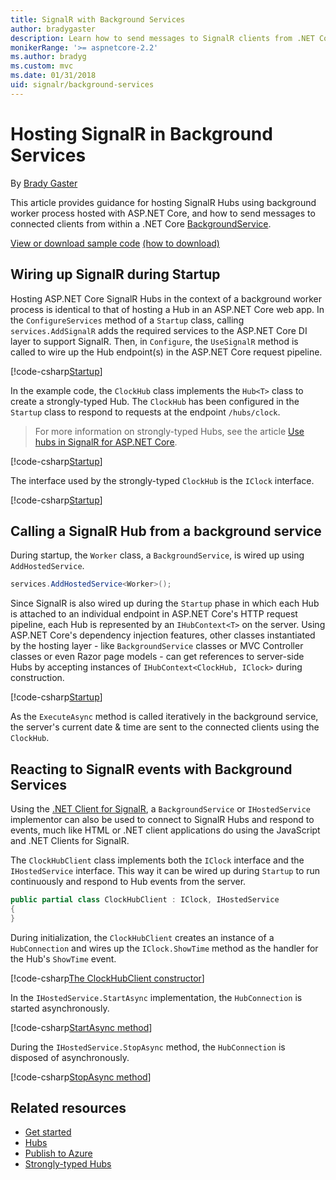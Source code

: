 ```yaml
---
title: SignalR with Background Services
author: bradygaster
description: Learn how to send messages to SignalR clients from .NET Core BackgroundService classes.
monikerRange: '>= aspnetcore-2.2'
ms.author: bradyg
ms.custom: mvc
ms.date: 01/31/2018
uid: signalr/background-services
---
```

# Hosting SignalR in Background Services

By [Brady Gaster](https://twitter.com/bradygaster)

This article provides guidance for hosting SignalR Hubs using background worker process hosted with ASP.NET Core, and how to send messages to connected clients from within a .NET Core [BackgroundService](/dotnet/api/microsoft.extensions.hosting.backgroundservice).

[View or download sample code](https://github.com/aspnet/Docs/tree/master/aspnetcore/signalr/background-services/sample/) [(how to download)](xref:index#how-to-download-a-sample)

## Wiring up SignalR during Startup

Hosting ASP.NET Core SignalR Hubs in the context of a background worker process is identical to that of hosting a Hub in an ASP.NET Core web app. In the `ConfigureServices` method of a `Startup` class, calling `services.AddSignalR` adds the required services to the ASP.NET Core DI layer to support SignalR. Then, in `Configure`, the `UseSignalR` method is called to wire up the Hub endpoint(s) in the ASP.NET Core request pipeline.

[!code-csharp[Startup](background-service/sample/Server/Startup.cs?name=Startup)]

In the example code, the `ClockHub` class implements the `Hub<T>` class to create a strongly-typed Hub. The `ClockHub` has been configured in the `Startup` class to respond to requests at the endpoint `/hubs/clock`.

> For more information on strongly-typed Hubs, see the article [Use hubs in SignalR for ASP.NET Core](/aspnet/core/signalr/hubs?view=aspnetcore-2.2#strongly-typed-hubs).

[!code-csharp[Startup](background-service/sample/Server/ClockHub.cs?name=ClockHub)]

The interface used by the strongly-typed `ClockHub` is the `IClock` interface.

[!code-csharp[Startup](background-service/sample/HubServiceInterfaces/IClock.cs?name=IClock)]

## Calling a SignalR Hub from a background service

During startup, the `Worker` class, a `BackgroundService`, is wired up using `AddHostedService`.

```csharp
services.AddHostedService<Worker>();
```

Since SignalR is also wired up during the `Startup` phase in which each Hub is attached to an individual endpoint in ASP.NET Core's HTTP request pipeline, each Hub is represented by an `IHubContext<T>` on the server. Using ASP.NET Core's dependency injection features, other classes instantiated by the hosting layer - like `BackgroundService` classes or MVC Controller classes or even Razor page models - can get references to server-side Hubs by accepting instances of  `IHubContext<ClockHub, IClock>` during construction.

[!code-csharp[Startup](background-service/sample/Server/Worker.cs?name=Worker)]

As the `ExecuteAsync` method is called iteratively in the background service, the server's current date & time are sent to the connected clients using the `ClockHub`.

## Reacting to SignalR events with Background Services

Using the [.NET Client for SignalR](/aspnet/core/signalr/dotnet-client), a `BackgroundService` or `IHostedService` implementor can also be used to connect to SignalR Hubs and respond to events, much like HTML or .NET client applications do using the JavaScript and .NET Clients for SignalR.

The `ClockHubClient` class implements both the `IClock` interface and the `IHostedService` interface. This way it can be wired up during `Startup` to run continuously and respond to Hub events from the server. 

```csharp
public partial class ClockHubClient : IClock, IHostedService
{
}
```

During initialization, the `ClockHubClient` creates an instance of a `HubConnection` and wires up the `IClock.ShowTime` method as the handler for the Hub's `ShowTime` event.

[!code-csharp[The ClockHubClient constructor](background-service/sample/Clients.ConsoleTwo/ClockHubClient.cs?name=ClockHubClientCtor)]

In the `IHostedService.StartAsync` implementation, the `HubConnection` is started asynchronously.

[!code-csharp[StartAsync method](background-service/sample/Clients.ConsoleTwo/ClockHubClient.cs?name=StartAsync)]

During the `IHostedService.StopAsync` method, the `HubConnection` is disposed of asynchronously.

[!code-csharp[StopAsync method](background-service/sample/Clients.ConsoleTwo/ClockHubClient.cs?name=StopAsync)]

## Related resources

* [Get started](xref:tutorials/signalr)
* [Hubs](xref:signalr/hubs)
* [Publish to Azure](xref:signalr/publish-to-azure-web-app)
* [Strongly-typed Hubs](/aspnet/core/signalr/hubs?view=aspnetcore-2.2#strongly-typed-hubs)